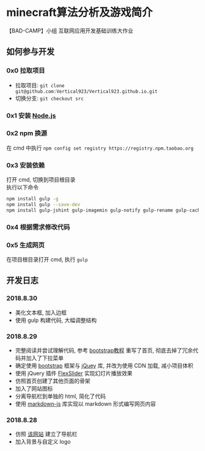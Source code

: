 # minecraft算法分析及游戏简介

【BAD-CAMP】小组 互联网应用开发基础训练大作业

## 如何参与开发

### 0x0 拉取项目

- 拉取项目: `git clone git@github.com:Vertical923/Vertical923.github.io.git`
- 切换分支: `git checkout src`

### 0x1 安装 [Node.js](https://nodejs.org/en/download/)

### 0x2 npm 换源

在 cmd 中执行 `npm config set registry https://registry.npm.taobao.org`

### 0x3 安装依赖

打开 cmd, 切换到项目根目录  
执行以下命令

```bash
npm install gulp -g
npm install gulp --save-dev
npm install gulp-jshint gulp-imagemin gulp-notify gulp-rename gulp-cache gulp-markdown gulp-file-include del jshint marked --save-dev
```

### 0x4 根据需求修改代码

### 0x5 生成网页

在项目根目录打开 cmd, 执行 `gulp`

## 开发日志

### 2018.8.30

- 美化文本框, 加入边框
- 使用 gulp 构建代码, 大幅调整结构

### 2018.8.29

- 完整阅读并尝试理解代码, 参考 [bootstrap教程](http://www.runoob.com/bootstrap/bootstrap-navbar.html) 重写了首页, 彻底去掉了冗余代码并加入了下拉菜单
- 确定使用 [bootstrap](https://getbootstrap.com/) 框架与 [jQuey](https://jquery.com/) 库, 并改为使用 CDN 加载, 减小项目体积
- 使用 jQuery 插件 [FlexSlider](http://flexslider.woothemes.com/) 实现幻灯片播放效果
- 仿照首页创建了其他页面的骨架
- 加入了网站图标
- 分离导航栏到单独的 html, 简化了代码
- 使用 [markdown-js](https://github.com/evilstreak/markdown-js) 库实现以 markdown 形式编写网页内容

### 2018.8.28

- 仿照 [该网站](http://phpweb.mobanzhongxin.cn/) 建立了导航栏
- 加入背景与自定义 logo
